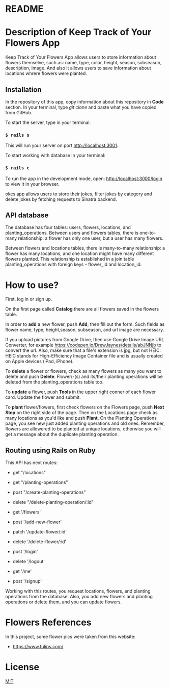 # README

# Description of Keep Track of Your Flowers App

Keep Track of Your Flowers App allows users to store information about flowers themselve, such as: name, type, color, height, season, subseason, description, image. And also it allows users to save  information about locations whrere  flowers were planted. 

## Installation
In the repository of this app, copy information about this repository in **Code** section.
In your terminal, type *git clone* and paste what you have copied from GitHub.

To start the server, type in your terminal: 
### `$ rails s`
 
This will run your server on port
[http://localhost:3001](http://localhost:3001).

To start working with database in your terminal:
### `$ rails c`

To run the app in the development mode, open:
[http://localhost:3000/login](http://localhost:3000/login) to view it in your browser.

okes app allows users to store their jokes, filter jokes by category and delete jokes by fetching requests to Sinatra backend.

## API database

The database has four tables: users, flowers, locations, and planting_operations. Between users and flowers tables, there is one-to-many relationship: a flower has only one user, but a user has many flowers. 
        
Between flowers and locations tables, there is many-to-many relationship: a flower has many locations, and one location might have many different flowers planted. This relationship is established in a join table planting_operations with foreign keys - flower_id and location_id. 

# How to use?
First, log in or sign up.

On the first page called **Catalog** there are all flowers saved in the flowers table.

In order to **add** a new flower, push **Add**, then fill out the form. Such fields as flower name, type, height,season, subseason, and url image are necessary.

If you upload pictures from Google Drive, then use Google Drive Image URL Converter, for example https://codepen.io/DrewJaynes/details/abJNNjb to convert the url. Also, make sure that a file's extension is jpg, but not HEIC. HEIC stands for High-Efficiency Image Container file and is usually created on Apple devices (iPad, iPhone).

To **delete** a flower or flowers, check as many flowers as many you want to delete and push **Delete**. Flower/-(s) and its/their planting operations will be deleted from the planting_operations table too.

To **update** a flower, push **Tools** in the upper right conner of each flower card. Update the flower and submit.

To **plant** flower/flowers, first check flowers on the Flowers page, push **Next Step** on the right side of the page. Then on the Locations page check as many locations as you'd like and push **Plant**. On the Planting Operations page, you see new just added planting operations and old ones. Remember, flowers are allowered to be planted at unique locations, otherwise you will get a message about the duplicate planting operation. 


## Routing using Rails on Ruby

This API has next routes:

-  get "/locations"

- get "/planting-operations"
- post "/create-planting-operations"
- delete "/delete-planting-operation/:id"

- get '/flowers'
- post '/add-new-flower'
- patch '/update-flower/:id'
- delete '/delete-flower/:id'

- post '/login'
- delete '/logout'

- get '/me'
- post '/signup'

Working with this routes,  you request locations, flowers, and planting operations from the database. Also, you add new flowers and planting operations or delete them, and you can update flowers.

# Flowers References

In this project, some flower pics were taken from this website:
- https://www.tulips.com/


# License
[MIT](https://choosealicense.com/licenses/mit/)

